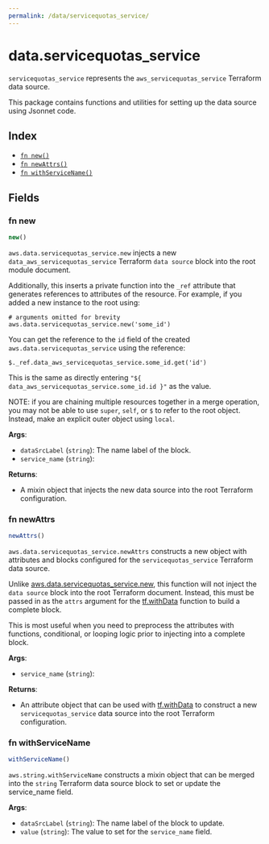 ```yaml
---
permalink: /data/servicequotas_service/
---
```


# data.servicequotas_service

`servicequotas_service` represents the `aws_servicequotas_service` Terraform data source.



This package contains functions and utilities for setting up the data source using Jsonnet code.


## Index

* [`fn new()`](#fn-new)
* [`fn newAttrs()`](#fn-newattrs)
* [`fn withServiceName()`](#fn-withservicename)

## Fields

### fn new

```ts
new()
```


`aws.data.servicequotas_service.new` injects a new `data_aws_servicequotas_service` Terraform `data source`
block into the root module document.

Additionally, this inserts a private function into the `_ref` attribute that generates references to attributes of the
resource. For example, if you added a new instance to the root using:

    # arguments omitted for brevity
    aws.data.servicequotas_service.new('some_id')

You can get the reference to the `id` field of the created `aws.data.servicequotas_service` using the reference:

    $._ref.data_aws_servicequotas_service.some_id.get('id')

This is the same as directly entering `"${ data_aws_servicequotas_service.some_id.id }"` as the value.

NOTE: if you are chaining multiple resources together in a merge operation, you may not be able to use `super`, `self`,
or `$` to refer to the root object. Instead, make an explicit outer object using `local`.

**Args**:
  - `dataSrcLabel` (`string`): The name label of the block.
  - `service_name` (`string`): 

**Returns**:
- A mixin object that injects the new data source into the root Terraform configuration.


### fn newAttrs

```ts
newAttrs()
```


`aws.data.servicequotas_service.newAttrs` constructs a new object with attributes and blocks configured for the `servicequotas_service`
Terraform data source.

Unlike [aws.data.servicequotas_service.new](#fn-servicequotasservicenew), this function will not inject the `data source`
block into the root Terraform document. Instead, this must be passed in as the `attrs` argument for the
[tf.withData](https://github.com/tf-libsonnet/core/tree/main/docs#fn-withdata) function to build a complete block.

This is most useful when you need to preprocess the attributes with functions, conditional, or looping logic prior to
injecting into a complete block.

**Args**:
  - `service_name` (`string`): 

**Returns**:
  - An attribute object that can be used with [tf.withData](https://github.com/tf-libsonnet/core/tree/main/docs#fn-withdata) to construct a new `servicequotas_service` data source into the root Terraform configuration.


### fn withServiceName

```ts
withServiceName()
```

`aws.string.withServiceName` constructs a mixin object that can be merged into the `string`
Terraform data source block to set or update the service_name field.



**Args**:
  - `dataSrcLabel` (`string`): The name label of the block to update.
  - `value` (`string`): The value to set for the `service_name` field.
